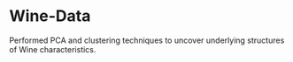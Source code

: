 # Wine-Data
Performed PCA and clustering techniques to uncover underlying structures of Wine characteristics.

